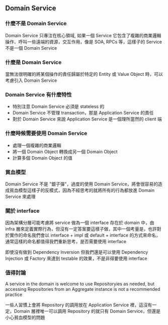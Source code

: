 ## Domain Service

### 什麼不是 Domain Service

Domain Service 只專注在核心領域, 如果一個 Service 它包含了複雜的商業邏輯操作、呼叫一些遠端的資源，交互作用，像是 SOA, RPCs 等，這樣子的 Service 不是一個 Domain Service

### 什麼是 Domain Service

當無法很明確的將某個操作的責任歸屬於特定的 Entity 或 Value Object 時，可以考慮引入 Domain Service

### Domain Service 有什麼特性

* 特別注意 Domain Service 必須是 stateless 的
* Domain Service 不管理 transaction，那是 Application Service 的責任
* 對於 Domain Service 來說 Application Service 是一個理所當然的 client 端

### 什麼時候需要使用 Domain Service

* 處理一個複雜的商業邏輯
* 將一個 Domain Object 轉換成另一個 Domain Object
* 計算多個 Domain Object 的值

### 貧血模型

Domain Service 不是 "銀子彈"，過度的使用 Domain Service，將會很容易的造成貧血模型這樣子的反模式，因為不經思考的就將所有的行為都放進 Domain Service 來處理

### 關於 interface 

因為架構分層可能考慮將 service 做為一個 interface 存在於 domain 中，由 infra 層來定義實際行為，但沒有一定答案要這樣子做，其中一個考量是，也許對於實作的命名我們會以 interface + impl 或 default + interface 的方式來命名，通常這樣的命名都值得我們重新思考，是否需要使用 interface

即使沒有做到 Dependency Inversion 但我們還是可以使用 Dependency Injection 或 Factory 來達到 testable 的效果，不是非得要使用 interface

### 值得討論

A service in the domain is welcome to use Repositoryies as needed,
but accessing Repositories from an Aggregate instance is not a recommended practice

一些人習慣上會將 Repository 的調用放在 Application Service 裡，這沒有一定，Domain 層裡唯一可以調用 Repository 的就只有 Domain Service，但還是小心貧血模型的問題





